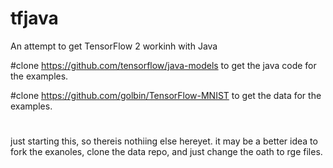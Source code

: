# tfjava
An attempt to get TensorFlow 2 workinh with Java

#clone https://github.com/tensorflow/java-models to  get the java code for the examples.

#clone https://github.com/golbin/TensorFlow-MNIST to get the data for the examples.

#

just starting this, so thereis nothiing else hereyet.
it may be a better idea to fork the exanoles, clone the data repo, and just change the oath to rge files.

